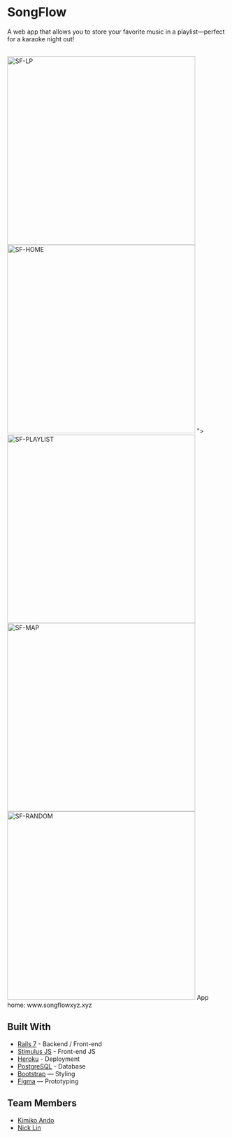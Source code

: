 # SongFlow

A web app that allows you to store your favorite music in a playlist—perfect for a karaoke night out!

<br>
<img width="430" alt="SF-LP" src="https://github.com/kimiando/SongFlow/assets/117824705/07f92190-0157-4eba-aa53-399887f82183">
<img width="430" alt="SF-HOME" src="https://github.com/kimiando/SongFlow/assets/117824705/2f50a0fe-25e1-4c93-b7f1-6c03793fb928<img width="430" alt="SF-PLAYLIST" src="https://github.com/kimiando/SongFlow/assets/117824705/0e90b969-f4a8-46d1-aff3-67f938d0fbc1">
">
<img width="430" alt="SF-PLAYLIST" src="https://github.com/kimiando/SongFlow/assets/117824705/d534ac50-b942-4256-8652-fd5ba937afa0">
<img width="430" alt="SF-MAP" src="https://github.com/kimiando/SongFlow/assets/117824705/c5f777b9-425d-4658-81f6-014602ac9f65">
<img width="430" alt="SF-RANDOM" src="https://github.com/kimiando/SongFlow/assets/117824705/98ee4f01-58ea-4951-9a6b-6e6a17dc48f6">
App home: www.songflowxyz.xyz
   
## Built With
- [Rails 7](https://guides.rubyonrails.org/) - Backend / Front-end
- [Stimulus JS](https://stimulus.hotwired.dev/) - Front-end JS
- [Heroku](https://heroku.com/) - Deployment
- [PostgreSQL](https://www.postgresql.org/) - Database
- [Bootstrap](https://getbootstrap.com/) — Styling
- [Figma](https://www.figma.com) — Prototyping


## Team Members
- [Kimiko Ando](https://github.com/kimiando)
- [Nick Lin](https://github.com/Tsungtky)
